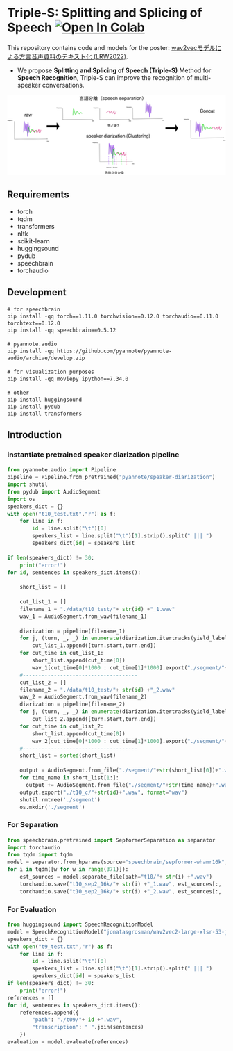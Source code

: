 # Triple-S: Splitting and Splicing of Speech  [![Open In Colab](https://colab.research.google.com/assets/colab-badge.svg)](https://colab.research.google.com/drive/1Tiog2nW4cLNg5bYG15C9imzzaYN_8m2n?usp=sharing)

This repository contains code and models for the poster: [wav2vecモデルによる方言音声資料のテキスト化 (LRW2022)](https://clrd.ninjal.ac.jp/lrw2022-programme-c.html). 

- We propose **Splitting and Splicing of Speech (Triple-S)** Method for **Speech Recognition**, Triple-S can improve the recognition of multi-speaker conversations. 

<p align="center">
<img src=main_illustration.png width=800/>
</p>

## Requirements

- torch
- tqdm
- transformers
- nltk
- scikit-learn
- huggingsound
- pydub
- speechbrain
- torchaudio

## Development

```shell
# for speechbrain
pip install -qq torch==1.11.0 torchvision==0.12.0 torchaudio==0.11.0 torchtext==0.12.0
pip install -qq speechbrain==0.5.12

# pyannote.audio
pip install -qq https://github.com/pyannote/pyannote-audio/archive/develop.zip

# for visualization purposes
pip install -qq moviepy ipython==7.34.0

# other
pip install huggingsound
pip install pydub
pip install transformers
```

## Introduction
### instantiate pretrained speaker diarization pipeline
```python
from pyannote.audio import Pipeline
pipeline = Pipeline.from_pretrained("pyannote/speaker-diarization")
import shutil
from pydub import AudioSegment
import os
speakers_dict = {}
with open("t10_test.txt","r") as f:
    for line in f:
        id = line.split("\t")[0]
        speakers_list = line.split("\t")[1].strip().split(" ||| ")
        speakers_dict[id] = speakers_list

if len(speakers_dict) != 30:
    print("error!")
for id, sentences in speakers_dict.items():

    short_list = []

    cut_list_1 = []
    filename_1 = "./data/t10_test/"+ str(id) +"_1.wav"   
    wav_1 = AudioSegment.from_wav(filename_1)

    diarization = pipeline(filename_1)
    for j, (turn, _, _) in enumerate(diarization.itertracks(yield_label=True)):
        cut_list_1.append([turn.start,turn.end])
    for cut_time in cut_list_1:
        short_list.append(cut_time[0])
        wav_1[cut_time[0]*1000 : cut_time[1]*1000].export("./segment/"+ str(cut_time[0]) +".wav")
    #-------------------------------------
    cut_list_2 = []
    filename_2 = "./data/t10_test/"+ str(id) +"_2.wav"
    wav_2 = AudioSegment.from_wav(filename_2)
    diarization = pipeline(filename_2)
    for j, (turn, _, _) in enumerate(diarization.itertracks(yield_label=True)):
        cut_list_2.append([turn.start,turn.end])
    for cut_time in cut_list_2:
        short_list.append(cut_time[0])
        wav_2[cut_time[0]*1000 : cut_time[1]*1000].export("./segment/"+ str(cut_time[0]) +".wav")
    #-------------------------------------
    short_list = sorted(short_list)

    output = AudioSegment.from_file("./segment/"+str(short_list[0])+".wav")
    for time_name in short_list[1:]:
      output += AudioSegment.from_file("./segment/"+str(time_name)+".wav")
    output.export("./t10_c/"+str(id)+".wav", format="wav")
    shutil.rmtree('./segment')  
    os.mkdir('./segment')  
```

### For Separation
```python
from speechbrain.pretrained import SepformerSeparation as separator
import torchaudio
from tqdm import tqdm
model = separator.from_hparams(source="speechbrain/sepformer-whamr16k", savedir='pretrained_models/sepformer-whamr16k')
for i in tqdm([w for w in range(371)]):
    est_sources = model.separate_file(path="t10/"+ str(i) +".wav")
    torchaudio.save("t10_sep2_16k/"+ str(i) +"_1.wav", est_sources[:, :, 0].detach().cpu(), 16000)
    torchaudio.save("t10_sep2_16k/"+ str(i) +"_2.wav", est_sources[:, :, 1].detach().cpu(), 16000)
```

### For Evaluation
```python
from huggingsound import SpeechRecognitionModel
model = SpeechRecognitionModel("jonatasgrosman/wav2vec2-large-xlsr-53-japanese")
speakers_dict = {}
with open("t9_test.txt","r") as f:
    for line in f:
        id = line.split("\t")[0]
        speakers_list = line.split("\t")[1].strip().split(" ||| ")
        speakers_dict[id] = speakers_list
if len(speakers_dict) != 30:
    print("error!")
references = []
for id, sentences in speakers_dict.items():
    references.append({
        "path": "./t09/"+ id +".wav",
        "transcription": " ".join(sentences)
    })
evaluation = model.evaluate(references)
```




